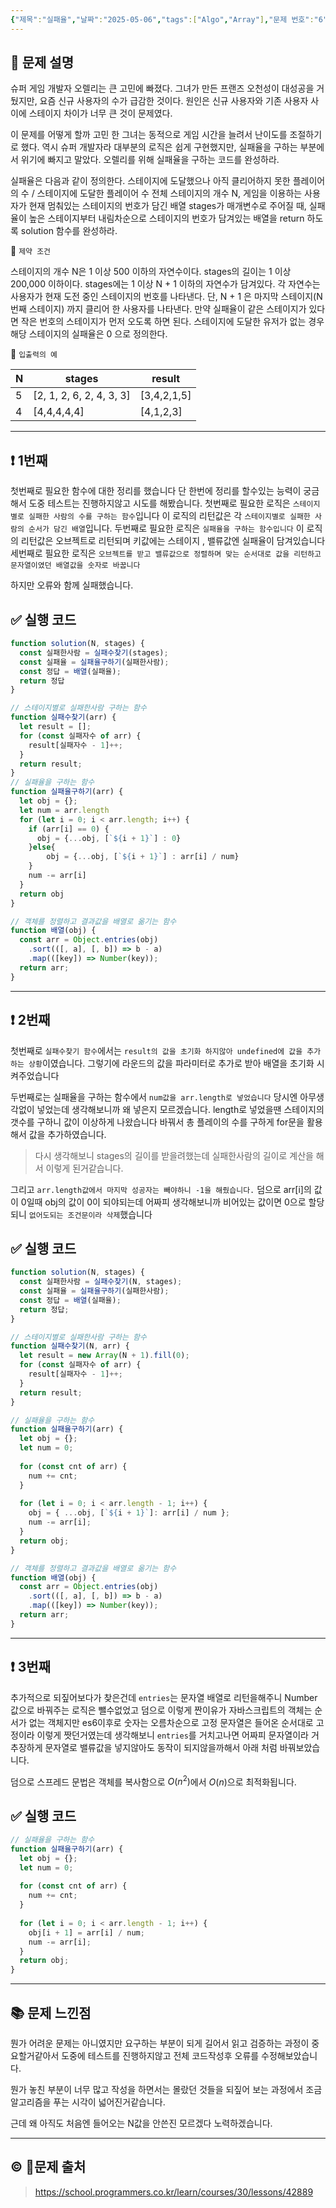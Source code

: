 ```yaml
---
{"제목":"실패율","날짜":"2025-05-06","tags":["Algo","Array"],"문제 번호":"6","출제":"https://school.programmers.co.kr/learn/courses/30/lessons/42889","dg-publish":true,"permalink":"/공부/Algo/배열/실패율/","dgPassFrontmatter":true,"updated":"2025-05-07T19:09:52.400+09:00"}
---
```


 ## 📔 문제 설명

슈퍼 게임 개발자 오렐리는 큰 고민에 빠졌다. 그녀가 만든 프랜즈 오천성이 대성공을 거뒀지만, 요즘 신규 사용자의 수가 급감한 것이다. 원인은 신규 사용자와 기존 사용자 사이에 스테이지 차이가 너무 큰 것이 문제였다.

이 문제를 어떻게 할까 고민 한 그녀는 동적으로 게임 시간을 늘려서 난이도를 조절하기로 했다. 역시 슈퍼 개발자라 대부분의 로직은 쉽게 구현했지만, 실패율을 구하는 부분에서 위기에 빠지고 말았다. 오렐리를 위해 실패율을 구하는 코드를 완성하라.

실패율은 다음과 같이 정의한다.
스테이지에 도달했으나 아직 클리어하지 못한 플레이어의 수 / 스테이지에 도달한 플레이어 수
전체 스테이지의 개수 N, 게임을 이용하는 사용자가 현재 멈춰있는 스테이지의 번호가 담긴 배열 stages가 매개변수로 주어질 때, 실패율이 높은 스테이지부터 내림차순으로 스테이지의 번호가 담겨있는 배열을 return 하도록 solution 함수를 완성하라.

📓 `제약 조건`

스테이지의 개수 N은 1 이상 500 이하의 자연수이다.
stages의 길이는 1 이상 200,000 이하이다.
stages에는 1 이상 N + 1 이하의 자연수가 담겨있다.
각 자연수는 사용자가 현재 도전 중인 스테이지의 번호를 나타낸다.
단, N + 1 은 마지막 스테이지(N 번째 스테이지) 까지 클리어 한 사용자를 나타낸다.
만약 실패율이 같은 스테이지가 있다면 작은 번호의 스테이지가 먼저 오도록 하면 된다.
스테이지에 도달한 유저가 없는 경우 해당 스테이지의 실패율은 0 으로 정의한다.

📓 `입출력의 예`

|N|stages|result|
|---|---|---|
|5|[2, 1, 2, 6, 2, 4, 3, 3]|[3,4,2,1,5]|
|4|[4,4,4,4,4]|[4,1,2,3]|


---
## ❗ 1번째

첫번째로 필요한 함수에 대한 정리를 했습니다 단 한번에 정리를 할수있는 능력이 궁금해서 도중 테스트는 진행하지않고 시도를 해봤습니다.
첫번째로 필요한 로직은 `스테이지별로 실패한 사람의 수를 구하는 함수`입니다 이 로직의 리턴값은 각 `스테이지별로 실패한 사람의 순서가 담긴 배열`입니다.
두번째로 필요한 로직은 `실패율을 구하는 함수입니다` 이 로직의 리턴값은 오브젝트로 리턴되며 키값에는 스테이지 , 밸류값엔 실패율이 담겨있습니다
세번째로 필요한 로직은 `오브젝트를 받고 밸류값으로 정렬하며 맞는 순서대로 값을 리턴하고 문자열이였던 배열값을 숫자로 바꿉니다`

하지만 오류와 함께 실패했습니다.
<br>
## ✅ 실행 코드
```js
function solution(N, stages) {
  const 실패한사람 = 실패수찾기(stages);
  const 실패율 = 실패율구하기(실패한사람);
  const 정답 = 배열(실패율);
  return 정답
}

// 스테이지별로 실패한사람 구하는 함수
function 실패수찾기(arr) {
  let result = [];
  for (const 실패자수 of arr) {
    result[실패자수 - 1]++;
  }
  return result;
}
// 실패율을 구하는 함수
function 실패율구하기(arr) {
  let obj = {};
  let num = arr.length
  for (let i = 0; i < arr.length; i++) {
    if (arr[i] == 0) {
      obj = {...obj, [`${i + 1}`] : 0} 
    }else{
        obj = {...obj, [`${i + 1}`] : arr[i] / num}
    }
    num -= arr[i]
  }
  return obj
}

// 객체를 정렬하고 결과값을 배열로 옮기는 함수
function 배열(obj) {
  const arr = Object.entries(obj)
    .sort(([, a], [, b]) => b - a)
    .map(([key]) => Number(key));
  return arr;
}
```
---
## ❗ 2번째

첫번째로 `실패수찾기 함수`에서는 `result의 값을 초기화 하지않아 undefined에 값을 추가하는 상황`이였습니다. 그렇기에 라운드의 값을 파라미터로 추가로 받아 배열을 초기화 시켜주었습니다

두번째로는 실패율을 구하는 함수에서 `num값을 arr.length로 넣었습니다` 당시엔 아무생각없이 넣었는데 생각해보니까 왜 넣은지 모르겠습니다. length로 넣었을땐 스테이지의 갯수를 구하니 값이 이상하게 나왔습니다 바꿔서 총 플레이의 수를 구하게 for문을 활용해서 값을 추가하였습니다.

> 다시 생각해보니 stages의 길이를 받을려했는데 실패한사람의 길이로 계산을 해서 이렇게 된거같습니다.

그리고 `arr.length값에서 마지막 성공자는 빼야하니 -1을 해줬습니다.` 
덤으로 arr[i]의 값이 0일때 obj의 값이 0이 되야되는데 어짜피 생각해보니까 비어있는 값이면 0으로 할당되니 `없어도되는 조건문이라 삭제`했습니다
<br>
## ✅ 실행 코드
```js
function solution(N, stages) {
  const 실패한사람 = 실패수찾기(N, stages);
  const 실패율 = 실패율구하기(실패한사람);
  const 정답 = 배열(실패율);
  return 정답;
}

// 스테이지별로 실패한사람 구하는 함수
function 실패수찾기(N, arr) {
  let result = new Array(N + 1).fill(0);
  for (const 실패자수 of arr) {
    result[실패자수 - 1]++;
  }
  return result;
}

// 실패율을 구하는 함수
function 실패율구하기(arr) {
  let obj = {};
  let num = 0;
  
  for (const cnt of arr) {
    num += cnt;
  }
  
  for (let i = 0; i < arr.length - 1; i++) {
    obj = { ...obj, [`${i + 1}`]: arr[i] / num };
    num -= arr[i];
  }
  return obj;
}

// 객체를 정렬하고 결과값을 배열로 옮기는 함수
function 배열(obj) {
  const arr = Object.entries(obj)
    .sort(([, a], [, b]) => b - a)
    .map(([key]) => Number(key));
  return arr;
}

```
---
## ❗ 3번째

추가적으로 되짚어보다가 찾은건데 `entries`는 문자열 배열로 리턴을해주니 Number값으로 바꿔주는 로직은 뺄수없었고 덤으로 이렇게 짠이유가 자바스크립트의 객체는 순서가 없는 객체지만 es6이후로 숫자는 오름차순으로 고정 문자열은 들어온 순서대로 고정이라 이렇게 짯던거였는데 생각해보니 `entries`를 거치고나면 어짜피 문자열이라 거추장하게 문자열로 밸류값을 넣지않아도 동작이 되지않을까해서 아래 처럼 바꿔보았습니다.

덤으로 스프레드 문법은 객체를 복사함으로 $O(n^2)$에서 $O(n)$으로 최적화됩니다.
<br>
## ✅ 실행 코드
```js
// 실패율을 구하는 함수
function 실패율구하기(arr) {
  let obj = {};
  let num = 0;
  
  for (const cnt of arr) {
    num += cnt;
  }
  
  for (let i = 0; i < arr.length - 1; i++) {
    obj[i + 1] = arr[i] / num;
    num -= arr[i];
  }
  return obj;
}
```
---

## 📚 문제 느낀점

뭔가 어려운 문제는 아니였지만 요구하는 부분이 되게 길어서 읽고 검증하는 과정이 중요할거같아서 도중에 테스트를 진행하지않고 전체 코드작성후 오류를 수정해보았습니다.

뭔가 놓친 부분이 너무 많고 작성을 하면서는 몰랐던 것들을 되짚어 보는 과정에서 조금 알고리즘을 푸는 시각이 넓어진거같습니다.

근데 왜 아직도 처음엔 들어오는 N값을 안쓴진 모르겠다 노력하겠습니다.

---
## © 문제 출처

> https://school.programmers.co.kr/learn/courses/30/lessons/42889